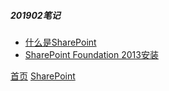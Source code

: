 ##### 201902笔记

* [什么是SharePoint](201902001.md)
* [SharePoint Foundation 2013安装](201902002.md)



[首页](../../../README.md)  [SharePoint](../SharePoint.md)
